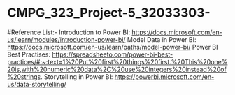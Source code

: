 # CMPG_323_Project-5_32033303-
#Reference List:-
Introduction to Power BI: https://docs.microsoft.com/en-us/learn/modules/introduction-power-bi/ 
Model Data in Power BI: https://docs.microsoft.com/en-us/learn/paths/model-power-bi/ 
Power BI Best Practises: https://spreadsheeto.com/power-bi-best-practices/#:~:text=1%20Put%20first%20things%20first.%20This%20one%20is,with%20numeric%20data%2C%20use%20integers%20instead%20of%20strings.
Storytelling in Power BI: https://powerbi.microsoft.com/en-us/data-storytelling/ 
